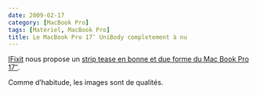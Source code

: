 ```yaml
---
date: 2009-02-17
category: [MacBook Pro]
tags: [Matériel, MacBook Pro]
title: Le MacBook Pro 17″ UniBody completement à nu
---
```


[IFixit] nous propose un [strip tease en bonne et due forme du Mac Book Pro 17″][démontage].

Comme d’habitude, les images sont de qualités.

[IFixit]: https://www.ifixit.com/
[démontage]: https://web.archive.org/web/20210617011502/http://www.ifixit.com/Guide/First-Look/MacBook-Pro-17-Inch-Unibody/618/1
